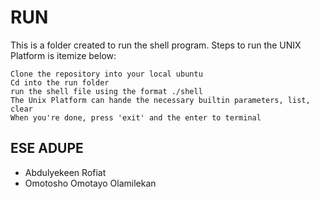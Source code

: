 # RUN

This is a folder created to run the shell program. Steps to run the UNIX Platform is itemize below:

    Clone the repository into your local ubuntu
    Cd into the run folder
    run the shell file using the format ./shell
    The Unix Platform can hande the necessary builtin parameters, list, clear
    When you're done, press 'exit' and the enter to terminal
## ESE ADUPE

- Abdulyekeen Rofiat
- Omotosho Omotayo Olamilekan

